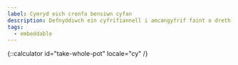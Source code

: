 ```yaml
---
label: Cymryd eich cronfa bensiwn cyfan
description: Defnyddiwch ein cyfrifiannell i amcangyfrif faint o dreth y byddwch yn ei dalu os byddwch yn cymryd arian allan o'ch cronfa bensiwn. Trefnwch apwyntiad Pension Wise heddiw.
tags:
  - embeddable
---
```


{::calculator id="take-whole-pot" locale="cy" /}
